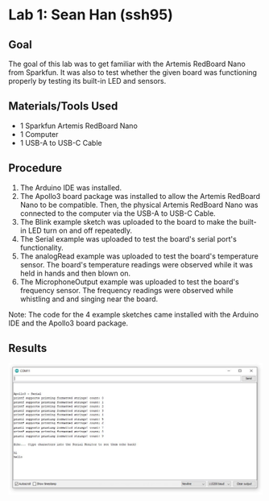 # Lab 1: Sean Han (ssh95)

## Goal
The goal of this lab was to get familiar with the Artemis RedBoard Nano from Sparkfun. It was also to test whether the given board was functioning properly by testing its built-in LED and sensors. 

## Materials/Tools Used
* 1 Sparkfun Artemis RedBoard Nano
* 1 Computer
* 1 USB-A to USB-C Cable

## Procedure
1. The Arduino IDE was installed.  
2. The Apollo3 board package was installed to allow the Artemis RedBoard Nano to be compatible. Then, the physical Artemis RedBoard Nano was connected to the computer via the USB-A to USB-C Cable. 
3. The Blink example sketch was uploaded to the board to make the built-in LED turn on and off repeatedly.
4. The Serial example was uploaded to test the board's serial port's functionality.
5. The analogRead example was uploaded to test the board's temperature sensor. The board's temperature readings were observed while it was held in hands and then blown on.
6. The MicrophoneOutput example was uploaded to test the board's frequency sensor. The frequency readings were observed while whistling and and singing near the board. 

Note: The code for the 4 example sketches came installed with the Arduino IDE and the Apollo3 board package. 

## Results
![Serial](./Lab1Images/Serial.JPG)
